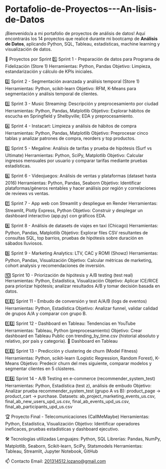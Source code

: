 # Portafolio-de-Proyectos---An-lisis-de-Datos
¡Bienvenido/a a mi portafolio de proyectos de análisis de datos!   Aquí encontrarás los 14 proyectos que realicé durante mi bootcamp de **Análisis de Datos**, aplicando Python, SQL, Tableau, estadísticas, machine learning y visualización de datos.

🚀 Proyectos por Sprint
1️⃣ Sprint 1 - Preparación de datos para Programa de Fidelización (Store 1)
Herramientas: Python, Pandas
Objetivo: Limpieza, estandarización y cálculo de KPIs iniciales.

2️⃣ Sprint 2 - Segmentación avanzada y análisis temporal (Store 1)
Herramientas: Python, scikit-learn
Objetivo: RFM, K-Means para segmentación y análisis temporal de clientes.

3️⃣ Sprint 3 - Music Streaming: Descripción y preprocesamiento por ciudad
Herramientas: Python, Pandas, Matplotlib
Objetivo: Explorar hábitos de escucha en Springfield y Shelbyville; EDA y preprocesamiento.

4️⃣ Sprint 4 - Instacart: Limpieza y análisis de hábitos de compra
Herramientas: Python, Pandas, Matplotlib
Objetivo: Preprocesar cinco tablas y analizar patrones de compra, reorders y top productos.

5️⃣ Sprint 5 - Megaline: Análisis de tarifas y prueba de hipótesis (Surf vs Ultimate)
Herramientas: Python, SciPy, Matplotlib
Objetivo: Calcular ingresos mensuales por usuario y comparar tarifas mediante pruebas estadísticas.

6️⃣ Sprint 6 - Videojuegos: Análisis de ventas y plataformas (dataset hasta 2016)
Herramientas: Python, Pandas, Seaborn
Objetivo: Identificar plataformas/géneros rentables y hacer análisis por región y correlaciones de reviews vs ventas.

7️⃣ Sprint 7 - App web con Streamlit y despliegue en Render
Herramientas: Streamlit, Plotly Express, Python
Objetivo: Construir y desplegar un dashboard interactivo (app.py) con gráficos EDA.

8️⃣ Sprint 8 - Análisis de datasets de viajes en taxi (Chicago)
Herramientas: Python, Pandas, Matplotlib
Objetivo: Explorar files CSV resultantes de consultas SQL, top barrios, pruebas de hipótesis sobre duración en sábados lluviosos.

9️⃣ Sprint 9 - Marketing Analytics: LTV, CAC y ROMI (Showz)
Herramientas: Python, Pandas, Visualización
Objetivo: Calcular métricas de marketing, cohort analysis y recomendaciones de inversión.

🔟 Sprint 10 - Priorización de hipótesis y A/B testing (test real)
Herramientas: Python, Estadística, Visualización
Objetivo: Aplicar ICE/RICE para priorizar hipótesis; analizar resultados A/B y tomar decisión basada en datos.

1️⃣1️⃣ Sprint 11 - Embudo de conversión y test A/A/B (logs de eventos)
Herramientas: Python, Estadística
Objetivo: Analizar funnel, validar calidad de grupos A/A y comparar con grupo B.

1️⃣2️⃣ Sprint 12 - Dashboard en Tableau: Tendencias en YouTube
Herramientas: Tableau, Python (preprocesamiento)
Objetivo: Crear dashboard en Tableau Public con trending_by_time.csv (historial absoluto y relativo, por país y categoría).
🔗 Dashboard en Tableau

1️⃣3️⃣ Sprint 13 - Predicción y clustering de churn (Model Fitness)
Herramientas: Python, scikit-learn (Logistic Regression, Random Forest), K-Means
Objetivo: Predecir churn del mes siguiente, comparar modelos y segmentar clientes en 5 clústeres.

1️⃣4️⃣ Sprint 14 - A/B Testing en e-commerce (recommender_system_test)
Herramientas: Python, Estadística (test z), análisis de embudo
Objetivo: Analizar prueba recommender_system_test (grupo A vs B): product_page → product_cart → purchase.
Datasets: ab_project_marketing_events_us.csv, final_ab_new_users_upd_us.csv, final_ab_events_upd_us.csv, final_ab_participants_upd_us.csv

🏆 Proyecto Final - Telecomunicaciones (CallMeMaybe)
Herramientas: Python, Estadística, Visualización
Objetivo: Identificar operadores ineficaces, pruebas estadísticas y dashboard ejecutivo.

🛠️ Tecnologías utilizadas
Lenguajes: Python, SQL
Librerías: Pandas, NumPy, Matplotlib, Seaborn, Scikit-learn, SciPy, Statsmodels
Herramientas: Tableau, Streamlit, Jupyter Notebook, GitHub

📫 Contacto
Email: 201314512.lozano@gmail.com
